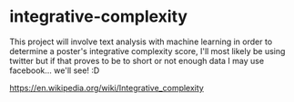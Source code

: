 # integrative-complexity

This project will involve text analysis with machine learning in order to determine a poster's integrative complexity score, I'll most likely be using twitter but if that proves to be to short or not enough data I may use facebook... we'll see! :D

https://en.wikipedia.org/wiki/Integrative_complexity
